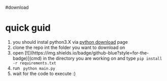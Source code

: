 #download
<h1> quick guid </h1> 
<ol>
  <li>you should instal python3.X via <a href='https://www.python.org/downloads/'>python download</a> page</li>
  <li>clone the repo int the folder you want to download on </li>
  <li>open [![](https://img.shields.io/badge/github-blue?style=for-the-badge)](cmd) in the directory  you are working on and type <code>pip install -r requirements.txt</code></li>
  <li>run <code> python main.py </code></li>
  <li>wait for the code to execute :)</li>
</ol>
